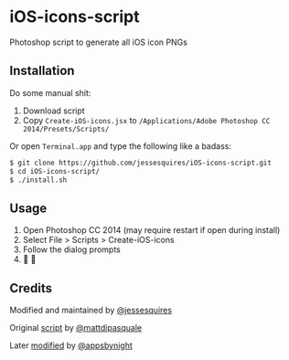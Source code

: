 # iOS-icons-script

Photoshop script to generate all iOS icon PNGs

## Installation

Do some manual shit:

1. Download script
2. Copy `Create-iOS-icons.jsx` to `/Applications/Adobe Photoshop CC 2014/Presets/Scripts/`

Or open `Terminal.app` and type the following like a badass:
```bash
$ git clone https://github.com/jessesquires/iOS-icons-script.git
$ cd iOS-icons-script/
$ ./install.sh
```

## Usage

1. Open Photoshop CC 2014 (may require restart if open during install)
2. Select File > Scripts > Create-iOS-icons
3. Follow the dialog prompts
4. :tada: :beer:

## Credits

Modified and maintained by [@jessesquires](https://github.com/jessesquires)

Original [script](https://gist.github.com/mattdipasquale/711203) by [@mattdipasquale](https://github.com/mattdipasquale)

Later [modified](https://gist.github.com/appsbynight/3681050) by [@appsbynight](https://github.com/appsbynight)
